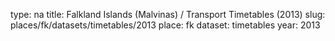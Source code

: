 type: na
title: Falkland Islands (Malvinas) / Transport Timetables (2013)
slug: places/fk/datasets/timetables/2013
place: fk
dataset: timetables
year: 2013
